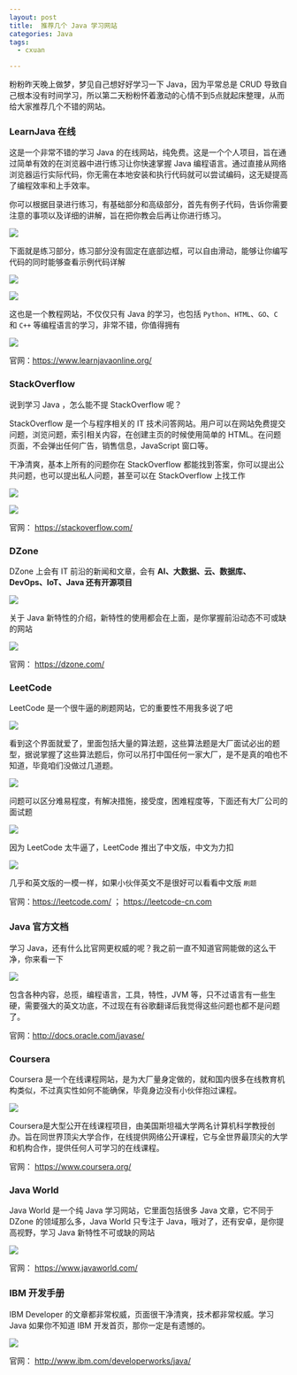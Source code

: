 ```yaml
---
layout: post
title:  推荐几个 Java 学习网站
categories: Java
tags:
  - cxuan

---
```


粉粉昨天晚上做梦，梦见自己想好好学习一下 Java，因为平常总是 CRUD 导致自己根本没有时间学习，所以第二天粉粉怀着激动的心情不到5点就起床整理，从而给大家推荐几个不错的网站。

<!--more-->

### LearnJava 在线

这是一个非常不错的学习 Java 的在线网站，纯免费。这是一个个人项目，旨在通过简单有效的在浏览器中进行练习让你快速掌握 Java 编程语言。通过直接从网络浏览器运行实际代码，你无需在本地安装和执行代码就可以尝试编码，这无疑提高了编程效率和上手效率。

你可以根据目录进行练习，有基础部分和高级部分，首先有例子代码，告诉你需要注意的事项以及详细的讲解，旨在把你教会后再让你进行练习。

![](http://www.justdojava.com/assets/images/2019/java/image-cxuan/java/website/01.png)

下面就是练习部分，练习部分没有固定在底部边框，可以自由滑动，能够让你编写代码的同时能够查看示例代码详解

![](http://www.justdojava.com/assets/images/2019/java/image-cxuan/java/website/02.png)

![](http://www.justdojava.com/assets/images/2019/java/image-cxuan/java/website/03.png)

这也是一个教程网站，不仅仅只有 Java 的学习，也包括 `Python`、`HTML`、`GO`、`C` 和 `C++` 等编程语言的学习，非常不错，你值得拥有

![](http://www.justdojava.com/assets/images/2019/java/image-cxuan/java/website/04.png)

官网：https://www.learnjavaonline.org/

### StackOverflow

说到学习 Java ，怎么能不提 StackOverflow 呢？

StackOverflow 是一个与程序相关的 IT 技术问答网站。用户可以在网站免费提交问题，浏览问题，索引相关内容，在创建主页的时候使用简单的 HTML。在问题页面，不会弹出任何广告，销售信息，JavaScript 窗口等。

干净清爽，基本上所有的问题你在 StackOverflow 都能找到答案，你可以提出公共问题，也可以提出私人问题，甚至可以在 StackOverflow 上找工作

![](http://www.justdojava.com/assets/images/2019/java/image-cxuan/java/website/05.png)

![](http://www.justdojava.com/assets/images/2019/java/image-cxuan/java/website/06.png)

官网： https://stackoverflow.com/

### DZone

DZone 上会有 IT 前沿的新闻和文章，会有 **AI、大数据、云、数据库、DevOps、IoT、Java 还有开源项目**

![](http://www.justdojava.com/assets/images/2019/java/image-cxuan/java/website/07.png)

关于 Java 新特性的介绍，新特性的使用都会在上面，是你掌握前沿动态不可或缺的网站

![](http://www.justdojava.com/assets/images/2019/java/image-cxuan/java/website/08.png)

官网： https://dzone.com/

### LeetCode

LeetCode 是一个很牛逼的刷题网站，它的重要性不用我多说了吧

![](http://www.justdojava.com/assets/images/2019/java/image-cxuan/java/website/09.png)

看到这个界面就爱了，里面包括大量的算法题，这些算法题是大厂面试必出的题型，据说掌握了这些算法题后，你可以吊打中国任何一家大厂，是不是真的咱也不知道，毕竟咱们没做过几道题。

![](http://www.justdojava.com/assets/images/2019/java/image-cxuan/java/website/10.png)

问题可以区分难易程度，有解决措施，接受度，困难程度等，下面还有大厂公司的面试题

![](http://www.justdojava.com/assets/images/2019/java/image-cxuan/java/website/11.png)

因为 LeetCode 太牛逼了，LeetCode 推出了中文版，中文为力扣

![](http://www.justdojava.com/assets/images/2019/java/image-cxuan/java/website/12.png)

几乎和英文版的一模一样，如果小伙伴英文不是很好可以看看中文版 `刷题`

官网：https://leetcode.com/ ； https://leetcode-cn.com

### Java 官方文档

学习 Java，还有什么比官网更权威的呢？我之前一直不知道官网能做的这么干净，你来看一下

![](http://www.justdojava.com/assets/images/2019/java/image-cxuan/java/website/13.png)

包含各种内容，总揽，编程语言，工具，特性，JVM 等，只不过语言有一些生硬，需要强大的英文功底，不过现在有谷歌翻译后我觉得这些问题也都不是问题了。

官网：http://docs.oracle.com/javase/

### Coursera

Coursera 是一个在线课程网站，是为大厂量身定做的，就和国内很多在线教育机构类似，不过真实性如何不能确保，毕竟身边没有小伙伴抱过课程。

![](http://www.justdojava.com/assets/images/2019/java/image-cxuan/java/website/14.png)

Coursera是大型公开在线课程项目，由美国斯坦福大学两名计算机科学教授创办。旨在同世界顶尖大学合作，在线提供网络公开课程，它与全世界最顶尖的大学和机构合作，提供任何人可学习的在线课程。

官网： https://www.coursera.org/

### Java World

Java World 是一个纯 Java 学习网站，它里面包括很多 Java 文章，它不同于 DZone 的领域那么多，Java World 只专注于 Java，哦对了，还有安卓，是你提高视野，学习 Java 新特性不可或缺的网站

![](http://www.justdojava.com/assets/images/2019/java/image-cxuan/java/website/15.png)

官网： https://www.javaworld.com/

### IBM 开发手册

IBM Developer 的文章都非常权威，页面很干净清爽，技术都非常权威。学习 Java 如果你不知道 IBM 开发首页，那你一定是有遗憾的。

![](http://www.justdojava.com/assets/images/2019/java/image-cxuan/java/website/16.png)

官网： http://www.ibm.com/developerworks/java/

